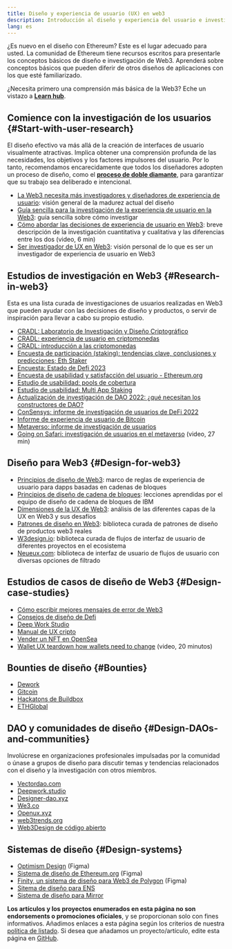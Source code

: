 ```yaml
---
title: Diseño y experiencia de usuario (UX) en web3
description: Introducción al diseño y experiencia del usuario e investigación en el contexto web 3 y Ethereum
lang: es
---
```


¿Es nuevo en el diseño con Ethereum? Este es el lugar adecuado para usted. La comunidad de Ethereum tiene recursos escritos para presentarle los conceptos básicos de diseño e investigación de Web3. Aprenderá sobre conceptos básicos que pueden diferir de otros diseños de aplicaciones con los que esté familiarizado.

¿Necesita primero una comprensión más básica de la Web3? Eche un vistazo a [**Learn hub**](/learn/).

## Comience con la investigación de los usuarios {#Start-with-user-research}

El diseño efectivo va más allá de la creación de interfaces de usuario visualmente atractivas. Implica obtener una comprensión profunda de las necesidades, los objetivos y los factores impulsores del usuario. Por lo tanto, recomendamos encarecidamente que todos los diseñadores adopten un proceso de diseño, como el [**proceso de doble diamante**](<https://en.wikipedia.org/wiki/Double_Diamond_(design_process_model)>), para garantizar que su trabajo sea deliberado e intencional.

- [La Web3 necesita más investigadores y diseñadores de experiencia de usuario](https://akasha.org/blog/2022/10/11/akasha-conversation-09-web3-ux-researchers-and-designers): visión general de la madurez actual del diseño
- [Guía sencilla para la investigación de la experiencia de usuario en la Web3](https://uxplanet.org/a-complete-guide-to-ux-research-for-web-3-0-products-d6bead20ebb1): guía sencilla sobre cómo investigar
- [Cómo abordar las decisiones de experiencia de usuario en Web3](https://archive.devcon.org/archive/watch/6/data-empathy-how-to-approach-ux-decisions-in-web3/): breve descripción de la investigación cuantitativa y cualitativa y las diferencias entre los dos (video, 6 min)
- [Ser investigador de UX en Web3](https://medium.com/@georgia.rakusen/what-its-like-being-a-user-researcher-in-web3-6a4bcc096849): visión personal de lo que es ser un investigador de experiencia de usuario en Web3

## Estudios de investigación en Web3 {#Research-in-web3}

Esta es una lista curada de investigaciones de usuarios realizadas en Web3 que pueden ayudar con las decisiones de diseño y productos, o servir de inspiración para llevar a cabo su propio estudio.

- [CRADL: Laboratorio de Investigación y Diseño Criptográfico](https://project-cradl.notion.site/Crypto-Research-and-Design-Lab-50a7127f34ed4c88ad95c7cedf7fbe36)
- [CRADL: experiencia de usuario en criptomonedas](https://docs.google.com/presentation/d/1s2OPSH5sMJzxRYaJSSRTe8W2iIoZx0PseIV-WeZWD1s/edit?usp=sharing)
- [CRADL: introducción a las criptomonedas](https://docs.google.com/presentation/d/1R9nFuzA-R6SxaGCKhoMbE4Vxe0JxQSTiHXind3LVq_w/edit?usp=sharing)
- [Encuesta de participación (staking): tendencias clave, conclusiones y predicciones; Eth Staker](https://lookerstudio.google.com/u/0/reporting/cafcee00-e1af-4148-bae8-442a88ac75fa/page/p_ja2srdhh2c?s=hmbTWDh9hJo)
- [Encuesta: Estado de Defi 2023](https://stateofdefi.org/)
- [Encuesta de usabilidad y satisfacción del usuario - Ethereum.org](https://lookerstudio.google.com/reporting/0a189a7c-a890-40db-a5c6-009db52c81c9)
- [Estudio de usabilidad: pools de cobertura](https://github.com/threshold-network/UX-User-Research/tree/main/Keep%20Coverage%20Pool)
- [Estudio de usabilidad: Multi App Staking](<https://github.com/threshold-network/UX-User-Research/blob/main/Multi-App%20Staking%20(MAS)/iterative-user-study/MAS%20Iterative%20User%20Study.pdf>)
- [Actualización de investigación de DAO 2022: ¿qué necesitan los constructores de DAO?](https://blog.aragon.org/2022-dao-research-update/)
- [ConSensys: informe de investigación de usuarios de DeFi 2022](https://cdn2.hubspot.net/hubfs/4795067/ConsenSys%20Codefi-Defi%20User%20ResearchReport.pdf)
- [Informe de experiencia de usuario de Bitcoin](https://github.com/patestevao/BitcoinUX-report/blob/master/report.md)
- [Metaverso: informe de investigación de usuarios](https://www.politico.com/f/?id=00000187-7685-d820-a7e7-7e85d1420000)
- [Going on Safari: investigación de usuarios en el metaverso](https://archive.devcon.org/archive/watch/6/going-on-safari-researching-users-in-the-metaverse/?tab=YouTube) (video, 27 min)

## Diseño para Web3 {#Design-for-web3}

- [Principios de diseño de Web3](https://medium.com/@lyricalpolymath/web3-design-principles-f21db2f240c1): marco de reglas de experiencia de usuario para dapps basadas en cadenas de bloques
- [Principios de diseño de cadena de bloques](https://medium.com/design-ibm/blockchain-design-principles-599c5c067b6e): lecciones aprendidas por el equipo de diseño de cadena de bloques de IBM
- [Dimensiones de la UX de Web3](https://uxdesign.cc/the-levels-of-web3-user-experience-4f2ad113e37d): análisis de las diferentes capas de la UX en Web3 y sus desafíos
- [Patrones de diseño en Web3](https://www.web3designpatterns.io/): biblioteca curada de patrones de diseño de productos web3 reales
- [W3design.io](https://w3design.io/): biblioteca curada de flujos de interfaz de usuario de diferentes proyectos en el ecosistema
- [Neueux.com](https://neueux.com/apps): biblioteca de interfaz de usuario de flujos de usuario con diversas opciones de filtrado

## Estudios de casos de diseño de Web3 {#Design-case-studies}

- [Cómo escribir mejores mensajes de error de Web3](https://medium.com/@JonCrabb/how-to-design-better-web3-error-messages-bd96e12fa582)
- [Consejos de diseño de Defi](https://medium.com/@JonCrabb/defi-design-tips-vol-12-8600f4374714)
- [Deep Work Studio](https://deepwork.studio/case-studies/)
- [Manual de UX cripto](https://www.cryptouxhandbook.com/)
- [Vender un NFT en OpenSea](https://builtformars.com/case-studies/opensea)
- [Wallet UX teardown how wallets need to change](https://www.youtube.com/watch?v=oTpuxYj8JWI&ab_channel=ETHDenver) (video, 20 minutos)

## Bounties de diseño {#Bounties}

- [Dework](https://app.dework.xyz/bounties)
- [Gitcoin](https://bounties.gitcoin.co/explorer)
- [Hackatons de Buildbox](https://gitcoin.co/hackathons)
- [ETHGlobal](https://ethglobal.com/)

## DAO y comunidades de diseño {#Design-DAOs-and-communities}

Involúcrese en organizaciones profesionales impulsadas por la comunidad o únase a grupos de diseño para discutir temas y tendencias relacionados con el diseño y la investigación con otros miembros.

- [Vectordao.com](https://vectordao.com/)
- [Deepwork.studio](https://www.deepwork.studio/)
- [Designer-dao.xyz](https://www.designer-dao.xyz/)
- [We3.co](https://we3.co/)
- [Openux.xyz](https://openux.xyz/about)
- [web3trends.org](https://web3trends.org/)
- [Web3Design de código abierto](https://www.web3designers.org/)

## Sistemas de diseño {#Design-systems}

- [Optimism Design](https://www.figma.com/@oplabs) (Figma)
- [Sistema de diseño de Ethereum.org](https://www.figma.com/@ethdotorg) (Figma)
- [Finity, un sistema de diseño para Web3 de Polygon](https://finity.polygon.technology/) (Figma)
- [Sitema de diseño para ENS](https://thorin.ens.domains/)
- [Sistema de diseño para Mirror](https://degen-xyz.vercel.app/)

**Los artículos y los proyectos enumerados en esta página no son endorsements o promociones oficiales**, y se proporcionan solo con fines informativos. Añadimos enlaces a esta página según los criterios de nuestra [política de listado](/contributing/design/adding-design-resources). Si desea que añadamos un proyecto/artículo, edite esta página en [GitHub](https://github.com/ethereum/ethereum-org-website/blob/dev/src/content/developers/docs/design-and-ux/index.md).
